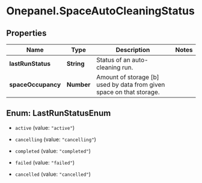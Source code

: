 # Onepanel.SpaceAutoCleaningStatus

## Properties
Name | Type | Description | Notes
------------ | ------------- | ------------- | -------------
**lastRunStatus** | **String** | Status of an auto-cleaning run. | 
**spaceOccupancy** | **Number** | Amount of storage [b] used by data from given space on that storage. | 


<a name="LastRunStatusEnum"></a>
## Enum: LastRunStatusEnum


* `active` (value: `"active"`)

* `cancelling` (value: `"cancelling"`)

* `completed` (value: `"completed"`)

* `failed` (value: `"failed"`)

* `cancelled` (value: `"cancelled"`)




